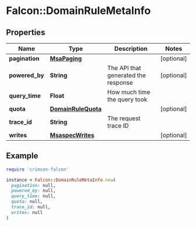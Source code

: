 # Falcon::DomainRuleMetaInfo

## Properties

| Name | Type | Description | Notes |
| ---- | ---- | ----------- | ----- |
| **pagination** | [**MsaPaging**](MsaPaging.md) |  | [optional] |
| **powered_by** | **String** | The API that generated the response | [optional] |
| **query_time** | **Float** | How much time the query took |  |
| **quota** | [**DomainRuleQuota**](DomainRuleQuota.md) |  | [optional] |
| **trace_id** | **String** | The request trace ID |  |
| **writes** | [**MsaspecWrites**](MsaspecWrites.md) |  | [optional] |

## Example

```ruby
require 'crimson-falcon'

instance = Falcon::DomainRuleMetaInfo.new(
  pagination: null,
  powered_by: null,
  query_time: null,
  quota: null,
  trace_id: null,
  writes: null
)
```


